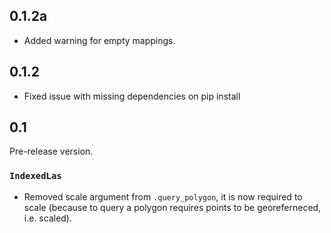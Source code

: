 ## 0.1.2a
- Added warning for empty mappings.


## 0.1.2

- Fixed issue with missing dependencies on pip install

## 0.1

Pre-release version.

### `IndexedLas`

- Removed scale argument from `.query_polygon`, it is now required to scale  (because to query a polygon requires points to be georeferneced, i.e. scaled).


